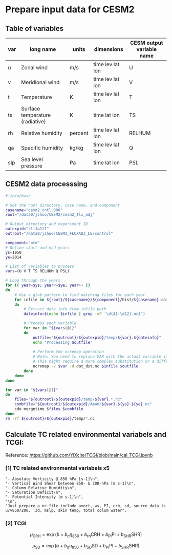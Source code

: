 # Prepare input data for CESM2

## Table of variables
| var | long name | units | dimensions | CESM output variable name |
|----------|-----------|-------|------------|--------------|
|  u   | Zonal wind                          |  m/s	 | time lev lat lon | U   | 
|  v   | Meridional wind                     |  m/s	 | time lev lat lon |  V  | 
|  t   | Temperature                         |   K   | time lev lat lon | T |
|  ts  | Surface temperature (radiative)     |   K   | time lat lon     | TS |
|  rh  | Relative humidity                   |percent| time lev lat lon | RELHUM |
|  qa  | Specific humidity                   | kg/kg | time lev lat lon | Q |
|  slp |  Sea level pressure                 |  Pa	 | time lat lon     | PSL|


## CESM2 data processsing
```bash
#!/bin/bash

# Set the root directory, case name, and component
casename="cesm2.cntl.000"
root="/data0/jzhuo/CESM2/cesm2_flx_adj"

# Output directory and experiment ID
outexpid="r1i1p1f1"
outroot="/data0/jzhuo/CESM2_FLUXADJ_LE/control"

component="atm"
# Define start and end years
ys=1950
ye=2014

# List of variables to process
vars=(U V T TS RELHUM Q PSL)

# Loop through the years
for (( year=$ys; year<=$ye; year++ ))
do
    # Use a glob pattern to find matching files for each year
    for infile in ${root}/${casename}/${component}/hist/${casename}.cam.h0.${year}-??.nc
    do
        # Extract date info from infile path
        dateinfo=$(echo $infile | grep -oP '\d{4}-\d{2}.nc$')

        # Process each variable
        for var in "${vars[@]}"
        do
            outfile="${outroot}/${outexpid}/temp/${var}.${dateinfo}"
            echo "Processing $outfile"
            
            # Perform the ncremap operation
            # Note: You need to replace VAR with the actual variable in the ncremap command.
            # This might require a more complex substitution or a different approach in a real scenario.
            ncremap -v $var -d dat_dst.nc $infile $outfile
        done
    done
done

for var in "${vars[@]}"
do
    files="${outroot}/${outexpid}/temp/${var}.*.nc"
    combfile="${outroot}/${outexpid}/Amon/${var}.${ys}-${ye}.nc"
    cdo mergetime $files $combfile
done
rm -rf ${outroot}/${outexpid}/temp/*.nc
```
## Calculate TC related environmental variabels and TCGI:
Reference: https://github.com/YiXcite/TCGI/blob/main/cal_TCGI.ipynb
### [1] TC related environmental variabels x5
    "- Absolute Vorticity @ 850 hPa [s-1]\n",
    "- Vertical Wind Shear between 850- & 200-hPa [m s-1]\n",
    "- Column Relative Humidity\n",
    "- Saturation Deficit\n",
    "- Potential Intensity [m s-1]\n",
    "\n",
    "Just prepare a nc.file include avort, ws, PI, crh, sd, source data is u/v850/200, T3d, mslp, skin temp, total colum water",

### [2] TCGI
$$
\mu_{\text{CRH}} = \exp\left(b + b_{\eta} \eta_{850} + b_{\text{rh}} \text{CRH} + b_{\text{PI}} \text{PI} + b_{\text{SHR}} \text{SHR}\right)
$$

$$
\mu_{\text{SD}} = \exp\left(b + b_{\eta} \eta_{850} + b_{\text{SD}} \text{SD} + b_{\text{PI}} \text{PI} + b_{\text{SHR}} \text{SHR}\right)
$$
